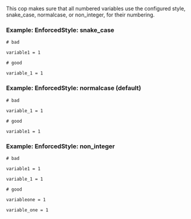 This cop makes sure that all numbered variables use the
configured style, snake_case, normalcase, or non_integer,
for their numbering.

### Example: EnforcedStyle: snake_case
    # bad

    variable1 = 1

    # good

    variable_1 = 1

### Example: EnforcedStyle: normalcase (default)
    # bad

    variable_1 = 1

    # good

    variable1 = 1

### Example: EnforcedStyle: non_integer
    # bad

    variable1 = 1

    variable_1 = 1

    # good

    variableone = 1

    variable_one = 1
